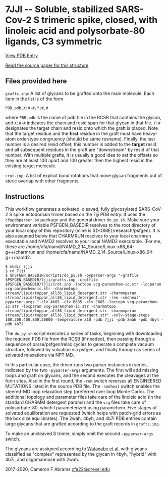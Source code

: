 # 7JJI -- Soluble, stabilized SARS-Cov-2 S trimeric spike, closed, with linoleic acid and polysorbate-80 ligands, C3 symmetric

[View PDB Entry](http://www.rcsb.org/structure/7JJI)

[Read the source paper for this structure](http://dx.doi.org/10.1101/2020.08.06.234674)

## Files provided here

`grafts.inp`:  A list of glycans to be grafted onto the main molecule.  Each item in the list is of the form
```
PDB.pdb,X:#-#,Y:#,#
```
where `PDB.pdb` is the name of pdb file in the RCSB that contains the glycan, and `X:#-#` indicates the chain and resid span for that glycan in that file.  `Y:#` designates the target chain and resid onto which the graft is placed.  Note that the target residue and the **first** residue in the graft must have heavy-atom order/type congruency (should be same resname).  Finally, the last number is a desired resid offset; this number is added to the **target** resid and all subsequent residues in the graft are "downstream" by resid of that number.  With multiple grafts, it is usually a good idea to set the offsets so they are at least 100 apart and 100 greater then the highest resid in the existing target molecule.

`crot.inp`: A list of explicit bond rotations that move glycan fragments out of steric overlap with other fragments.

## Instructions

This workflow generates a solvated, cleaved, fully glycosylated SARS-CoV-2 S spike ectodomain trimer based on the 7jji PDB entry.  It uses the `cfapdbparser.py` package and the general driver `do_py.sh`.   Make sure your environment variable PSFGEN_BASEDIR resolves to the root directory of your local copy of this repository (mine is ${HOME}/research/psfgen).  It is also assumed below that CHARMRUN resolves to your local charmrun executable and NAMD2 resolves to your local NAMD2 executable.  (For me, these are /home/cfa/namd/NAMD_2.14_Source/Linux-x86_64-g++/charmrun and /home/cfa/namd/NAMD_2.14_Source/Linux-x86_64-g++/namd2.

```
$ mkdir 7jji
$ cd 7jji
$ $PSFGEN_BASEDIR/scripts/do_py.sh -pyparser-args "-grafile $PSFGEN_BASEDIR/7jji/grafts.inp -crotfile $PSFGEN_BASEDIR/7jji/crot.inp -loctopo vcg-paramchem-ic.str -locparam vcg-paramchem-ic.str -charmmtopo stream/lipid/toppar_all36_lipid_detergent.str -charmmparam stream/lipid/toppar_all36_lipid_detergent.str -rem -smdheal" -pyparser-args "-clv A685 -clv B685 -clv C685 -loctopo vcg-paramchem-ic.str -locparam vcg-paramchem-ic.str -charmmtopo stream/lipid/toppar_all36_lipid_detergent.str -charmmparam stream/lipid/toppar_all36_lipid_detergent.str" -solv-stage-steps 100,200,400,800,20000 -temperature 310 -pdb 7jji -pdb 2wah -pdb 4byh -pdb 4b7i
```

The `do_py.sh` script executes a series of tasks, beginning with downloading the required PDB file from the RCSB (if needed), then passing through a sequence of parse/psfgen/relax cycles to generate a complete vacuum structure, followed by solvation via psfgen, and finally through as series of solvated relaxations via NPT MD.  

In this particular case, the driver runs two parser instances in series, indicated by the two `-pyparser-args` arguments.  The first will add missing loops and graft on glycans, and the second executes the cleavages at the furin sites.  Also in the first round, the `-rem` switch reverses all ENGINEERED MUTATIONS listed in the source PDB file.  The `-smdheal` switch enables the steered-MD loop relaxation step (preferred over loop Monte Carlo).  The additional topology and parameter files take care of the linoleic acid (in the standard CHARMM detergent params) and the `vcg` files take care of polysorbate-80, which I parameterized using paramchem.  Five stages of solvated equilibration are requested (which helps with patch-grid errors as the box size equilibrates).  The 2wah, 4byh, and 4b7i PDB entries contain large glycans that are grafted according to the graft records in `grafts.inp`.

To make an uncleaved S trimer, simply omit the second `-pyparser-args` switch.

The glycans are assigned according to [Watanabe et al.](https://science.sciencemag.org/content/369/6501/330) with glycans classified as "complex" represented by the glycan in 4byh, "hybrid" with 4b7i, and oligomannose with 2wah.

2017-2020, Cameron F Abrams  cfa22@drexel.edu
